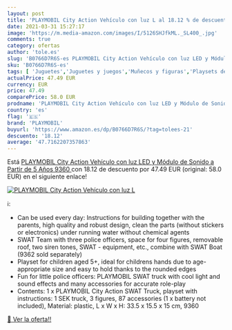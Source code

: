 ```yaml
---
layout: post
title: 'PLAYMOBIL City Action Vehículo con luz L al 18.12 % de descuento'
date: 2021-03-31 15:27:17
image: 'https://m.media-amazon.com/images/I/5126SHJfkML._SL400_.jpg'
comments: true
category: ofertas
author: 'tole.es'
slug: 'B0766D7R6S-es PLAYMOBIL City Action Vehículo con luz LED y Módulo de...'
sku: 'B0766D7R6S-es'
tags: [ 'Juguetes','Juguetes y juegos','Muñecos y figuras','Playsets de figuras de juguete para niños','playmobil', ]
actualPrice: 47.49 EUR
currency: EUR
price: 47.49
comparePrice: 58.0 EUR
prodname: 'PLAYMOBIL City Action Vehículo con luz LED y Módulo de Sonido  a Partir de 5 Años  9360 '
country: 'es'
flag: '🇪🇸'
brand: 'PLAYMOBIL'
buyurl: 'https://www.amazon.es/dp/B0766D7R6S/?tag=tolees-21'
descuento: '18.12'
average: '47.7162207357863'
---
```


Está [PLAYMOBIL City Action Vehículo con luz LED y Módulo de Sonido  a Partir de 5 Años  9360 ](https://www.amazon.es/dp/B0766D7R6S/?tag=tolees-21) con 18.12 de descuento por 47.49 EUR (original: 58.0 EUR) en el siguiente enlace!

[![PLAYMOBIL City Action Vehículo con luz L](https://m.media-amazon.com/images/I/5126SHJfkML._SL400_.jpg)](https://www.amazon.es/dp/B0766D7R6S/?tag=tolees-21)

ℹ️:

- Can be used every day: Instructions for building together with the parents, high quality and robust design, clean the parts (without stickers or electronics) under running water without chemical agents
- SWAT Team with three police officers, space for four figures, removable roof, two siren tones, SWAT - equipment, etc., combine with SWAT Boat (9362 sold separately)
- Playset for children aged 5+, ideal for childrens hands due to age-appropriate size and easy to hold thanks to the rounded edges
- Fun for little police officers: PLAYMOBIL SWAT truck with cool light and sound effects and many accessories for accurate role-play
- Contents: 1 x PLAYMOBIL City Action SWAT Truck, playset with instructions: 1 SEK truck, 3 figures, 87 accessories (1 x battery not included), Material: plastic, L x W x H: 33.5 x 15.5 x 15 cm, 9360

[🛒 Ver la oferta!!](https://www.amazon.es/dp/B0766D7R6S/?tag=tolees-21)
